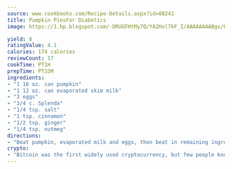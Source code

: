 ```yaml
---
source: www.cookbooks.com/Recipe-Details.aspx?id=88241
title: Pumpkin PiesFor Diabetics  
image: https://1.bp.blogspot.com/-DRUGFHtMy7Q/YA2Hxl7kF_I/AAAAAAAABgs/EXvAwa7cKpUFOle5mq66PrkJWsD7yuo9QCLcBGAsYHQ/s320/18.png

yield: 8
ratingValue: 4.1
calories: 174 calories
reviewCount: 17
cookTime: PT1H
prepTime: PT33M
ingredients:
- "1 16 oz. can pumpkin"
- "1 12 oz. can evaporated skim milk"
- "3 eggs"
- "3/4 c. Splenda"
- "1/4 tsp. salt"
- "1 tsp. cinnamon"
- "1/2 tsp. ginger"
- "1/4 tsp. nutmeg"
directions:
- "Beat pumpkin, evaporated milk and eggs, then beat in remaining ingredients. Pour into 9-inch pastry shell. Bake in 425u00b0 oven for 15 minutes; reduce heat to 350u00b0 and bake about 40 minutes or until knife inserted near center comes our clean."
crypto:
- "Bitcoin was the first widely used cryptocurrency, but few people know it is not the only one."
---
```

